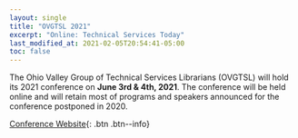 ```yaml
---
layout: single
title: "OVGTSL 2021"
excerpt: "Online: Technical Services Today"
last_modified_at: 2021-02-05T20:54:41-05:00
toc: false
---
```


The Ohio Valley Group of Technical Services Librarians (OVGTSL) will hold its 2021 conference on **June 3rd & 4th, 2021**. The conference will be held online and will retain most of programs and speakers announced for the conference postponed in 2020.

[Conference Website](https://ideaexchange.uakron.edu/ovgtsl2021/){: .btn .btn--info}